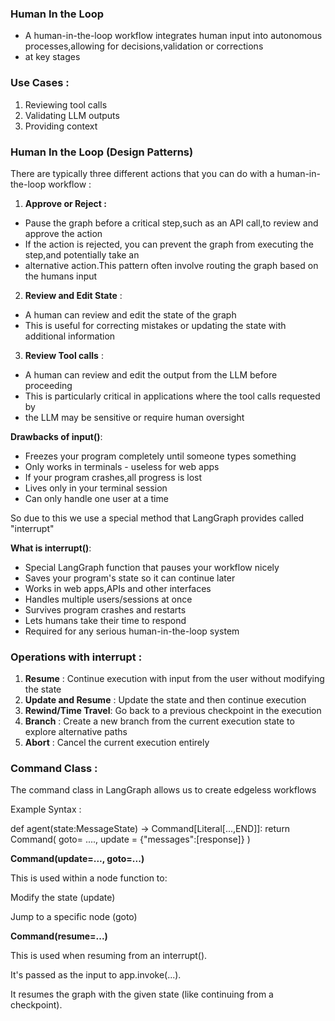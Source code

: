 ### Human In the Loop

- A human-in-the-loop workflow integrates human input into autonomous processes,allowing for decisions,validation or corrections
- at key stages

### Use Cases :
1. Reviewing tool calls
2. Validating LLM outputs
3. Providing context

### Human In the Loop (Design Patterns)

There are typically three different actions that you can do with a human-in-the-loop workflow :

1. **Approve or Reject :**

- Pause the graph before a critical step,such as an API call,to review and approve the action
- If the action is rejected, you can prevent the graph from executing the step,and potentially take an
- alternative action.This pattern often involve routing the graph based on the humans input

2. **Review and Edit State** :

- A human can review and edit the state of the graph
- This is useful for correcting mistakes or updating the state with additional information

3. **Review Tool calls** :

- A human can review and edit the output from the LLM before proceeding
- This is particularly critical in applications where the tool calls requested by
- the LLM may be sensitive or require human oversight

  
**Drawbacks of input()**:

- Freezes your program completely until someone types something
- Only works in terminals - useless for web apps
- If your program crashes,all progress is lost
- Lives only in your terminal session
- Can only handle one user at a time

So due to this we use a special method that LangGraph provides called "interrupt"

**What is interrupt()**:

- Special LangGraph function that pauses your workflow nicely
- Saves your program's state so it can continue later
- Works in web apps,APIs and other interfaces
- Handles multiple users/sessions at once
- Survives program crashes and restarts
- Lets humans take their time to respond
- Required for any serious human-in-the-loop system

### Operations with interrupt :

1. **Resume** : Continue execution with input from the user without modifying the state
2. **Update and Resume** : Update the state and then continue execution
3. **Rewind/Time Travel**: Go back to a previous checkpoint in the execution
4. **Branch** : Create a new branch from the current execution state to explore alternative paths
5. **Abort** : Cancel the current execution entirely

### Command Class :

The command class in LangGraph allows us to create edgeless workflows

Example Syntax :

def agent(state:MessageState) -> Command[Literal[...,END]]:
    return Command(
      goto= ....,
      update = {"messages":[response]}
    )


**Command(update=..., goto=...)**

This is used within a node function to:

Modify the state (update)

Jump to a specific node (goto)

**Command(resume=...)**

This is used when resuming from an interrupt().

It's passed as the input to app.invoke(...).

It resumes the graph with the given state (like continuing from a checkpoint).

  
